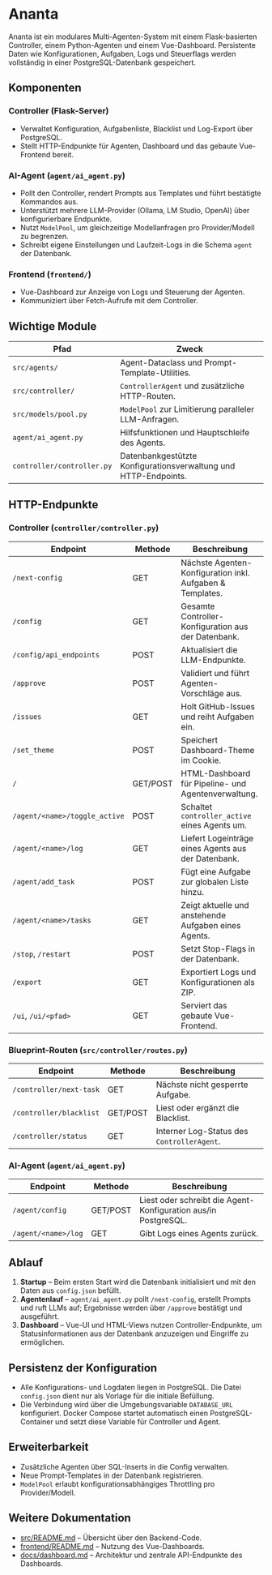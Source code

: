 # Ananta

Ananta ist ein modulares Multi-Agenten-System mit einem Flask-basierten Controller, einem Python-Agenten und einem Vue-Dashboard. Persistente Daten wie Konfigurationen, Aufgaben, Logs und Steuerflags werden vollständig in einer PostgreSQL-Datenbank gespeichert.

## Komponenten

### Controller (Flask-Server)
- Verwaltet Konfiguration, Aufgabenliste, Blacklist und Log-Export über PostgreSQL.
- Stellt HTTP-Endpunkte für Agenten, Dashboard und das gebaute Vue-Frontend bereit.

### AI-Agent (`agent/ai_agent.py`)
- Pollt den Controller, rendert Prompts aus Templates und führt bestätigte Kommandos aus.
- Unterstützt mehrere LLM-Provider (Ollama, LM Studio, OpenAI) über konfigurierbare Endpunkte.
- Nutzt `ModelPool`, um gleichzeitige Modellanfragen pro Provider/Modell zu begrenzen.
- Schreibt eigene Einstellungen und Laufzeit-Logs in die Schema `agent` der Datenbank.

### Frontend (`frontend/`)
- Vue-Dashboard zur Anzeige von Logs und Steuerung der Agenten.
- Kommuniziert über Fetch-Aufrufe mit dem Controller.

## Wichtige Module

| Pfad | Zweck |
| ---- | ----- |
| `src/agents/` | Agent-Dataclass und Prompt-Template-Utilities. |
| `src/controller/` | `ControllerAgent` und zusätzliche HTTP-Routen. |
| `src/models/pool.py` | `ModelPool` zur Limitierung paralleler LLM-Anfragen. |
| `agent/ai_agent.py` | Hilfsfunktionen und Hauptschleife des Agents. |
| `controller/controller.py` | Datenbankgestützte Konfigurationsverwaltung und HTTP-Endpoints. |

## HTTP-Endpunkte

### Controller (`controller/controller.py`)

| Endpoint | Methode | Beschreibung |
| -------- | ------- | ------------ |
| `/next-config` | GET | Nächste Agenten-Konfiguration inkl. Aufgaben & Templates. |
| `/config` | GET | Gesamte Controller-Konfiguration aus der Datenbank. |
| `/config/api_endpoints` | POST | Aktualisiert die LLM-Endpunkte. |
| `/approve` | POST | Validiert und führt Agenten-Vorschläge aus. |
| `/issues` | GET | Holt GitHub-Issues und reiht Aufgaben ein. |
| `/set_theme` | POST | Speichert Dashboard-Theme im Cookie. |
| `/` | GET/POST | HTML-Dashboard für Pipeline- und Agentenverwaltung. |
| `/agent/<name>/toggle_active` | POST | Schaltet `controller_active` eines Agents um. |
| `/agent/<name>/log` | GET | Liefert Logeinträge eines Agents aus der Datenbank. |
| `/agent/add_task` | POST | Fügt eine Aufgabe zur globalen Liste hinzu. |
| `/agent/<name>/tasks` | GET | Zeigt aktuelle und anstehende Aufgaben eines Agents. |
| `/stop`, `/restart` | POST | Setzt Stop-Flags in der Datenbank. |
| `/export` | GET | Exportiert Logs und Konfigurationen als ZIP. |
| `/ui`, `/ui/<pfad>` | GET | Serviert das gebaute Vue-Frontend. |

### Blueprint-Routen (`src/controller/routes.py`)

| Endpoint | Methode | Beschreibung |
| -------- | ------- | ------------ |
| `/controller/next-task` | GET | Nächste nicht gesperrte Aufgabe. |
| `/controller/blacklist` | GET/POST | Liest oder ergänzt die Blacklist. |
| `/controller/status` | GET | Interner Log-Status des `ControllerAgent`. |

### AI-Agent (`agent/ai_agent.py`)

| Endpoint | Methode | Beschreibung |
| -------- | ------- | ------------ |
| `/agent/config` | GET/POST | Liest oder schreibt die Agent-Konfiguration aus/in PostgreSQL. |
| `/agent/<name>/log` | GET | Gibt Logs eines Agents zurück. |

## Ablauf

1. **Startup** – Beim ersten Start wird die Datenbank initialisiert und mit den Daten aus `config.json` befüllt.
2. **Agentenlauf** – `agent/ai_agent.py` pollt `/next-config`, erstellt Prompts und ruft LLMs auf; Ergebnisse werden über `/approve` bestätigt und ausgeführt.
3. **Dashboard** – Vue-UI und HTML-Views nutzen Controller-Endpunkte, um Statusinformationen aus der Datenbank anzuzeigen und Eingriffe zu ermöglichen.

## Persistenz der Konfiguration

- Alle Konfigurations- und Logdaten liegen in PostgreSQL. Die Datei `config.json` dient nur als Vorlage für die initiale Befüllung.
- Die Verbindung wird über die Umgebungsvariable `DATABASE_URL` konfiguriert. Docker Compose startet automatisch einen PostgreSQL-Container und setzt diese Variable für Controller und Agent.

## Erweiterbarkeit

- Zusätzliche Agenten über SQL-Inserts in die Config verwalten.
- Neue Prompt-Templates in der Datenbank registrieren.
- `ModelPool` erlaubt konfigurationsabhängiges Throttling pro Provider/Modell.

## Weitere Dokumentation

- [src/README.md](src/README.md) – Übersicht über den Backend-Code.
- [frontend/README.md](frontend/README.md) – Nutzung des Vue-Dashboards.
- [docs/dashboard.md](docs/dashboard.md) – Architektur und zentrale API-Endpunkte des Dashboards.
